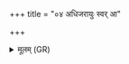 +++
title = "०४ अधिजरायुः स्वर् आ"

+++
<details><summary>मूलम् (GR)</summary>

अधिजरायुः स्वर् आ रोहयन्त्य्  
अनेन दत्ता सुदुघा वयोधाः ।  
सास्मै दुहां शतधारम् अक्षितं  
यम् अस्य लोके परमे व्योमन् ॥
</details>